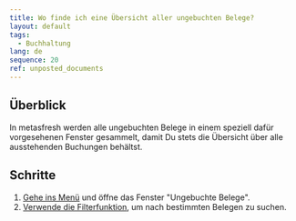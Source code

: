 ```yaml
---
title: Wo finde ich eine Übersicht aller ungebuchten Belege?
layout: default
tags:
  - Buchhaltung
lang: de
sequence: 20
ref: unposted_documents
---
```


## Überblick
In metasfresh werden alle ungebuchten Belege in einem speziell dafür vorgesehenen Fenster gesammelt, damit Du stets die Übersicht über alle ausstehenden Buchungen behältst.

## Schritte
1. [Gehe ins Menü](Menu) und öffne das Fenster "Ungebuchte Belege".
1. [Verwende die Filterfunktion](Filterfunktion), um nach bestimmten Belegen zu suchen.
